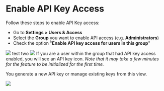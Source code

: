 # Enable API Key Access

Follow these steps to enable API Key access:

- Go to **Settings > Users & Access**
- Select the **Group** you want to enable API access (e.g. **Administrators**)
- Check the option "**Enable API key access for users in this group**"

![](../assets/api-key-access-group-enable.png)
test two
![](https://us.v-cdn.net/6035554/uploads/UBHB4S1V1DSB/api-key-access-view.png)
If you are a user within the group that had API key access enabled, you will see
an API key icon. _Note that it may take a few minutes for the feature to be
initialized for the first time._

You generate a new API key or manage existing keys from this view.

![](../assets/api-key-access-view.png)
